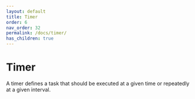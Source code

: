 ```yaml
---
layout: default
title: Timer
order: 6
nav_order: 32
permalink: /docs/timer/
has_children: true
---
```


# Timer

A timer defines a task that should be executed at a given time or repeatedly at a given interval.